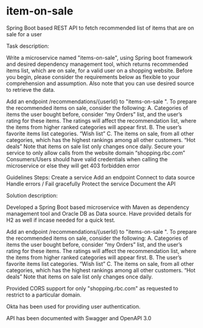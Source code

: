 # item-on-sale
Spring Boot based REST API to fetch recommended list of items that are on sale for a user


Task description:

Write a microservice named "items-on-sale", using Spring boot framework and desired dependency management tool, which returns recommended items list, which are on sale, for a valid user on a shopping website. Before you begin, please consider the requirements below as flexible to your comprehension and assumption. Also note that you can use desired source to retrieve the data.
 
Add an endpoint /recommendations/{userId} to "items-on-sale ". To prepare the recommended items on sale, consider the following:
A. Categories of items the user bought before, consider “my Orders” list, and the user’s rating for these items. The ratings will affect the recommendation list, where the items from higher ranked categories will appear first.
B. The user’s favorite items list categories. “Wish list”
C. The items on sale, from all other categories, which has the highest rankings among all other customers. “Hot deals”
Note that items on sale list only changes once daily.
Secure your service to only allow calls from the website domain “shopping.rbc.com”
Consumers/Users should have valid credentials when calling the microservice or else they will get 403 forbidden error
 
Guidelines Steps:
Create a service
Add an endpoint
Connect to data source
Handle errors / Fail gracefully
Protect the service
Document the API

Solution description:

Developed a Spring Boot based microservice with Maven as dependency management tool and Oracle DB as Data source. Have provided details for H2 as well if incase needed for a quick test.
 
Add an endpoint /recommendations/{userId} to "items-on-sale ". To prepare the recommended items on sale, consider the following:
A. Categories of items the user bought before, consider “my Orders” list, and the user’s rating for these items. The ratings will affect the recommendation list, where the items from higher ranked categories will appear first.
B. The user’s favorite items list categories. “Wish list”
C. The items on sale, from all other categories, which has the highest rankings among all other customers. “Hot deals”
Note that items on sale list only changes once daily.

Provided CORS support for only "shopping.rbc.com" as requested to restrict to a particular domain.

Okta has been used for providing user authentication. 

API has been documented with Swagger and OpenAPI 3.0

